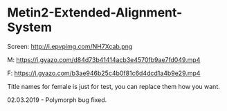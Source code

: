 # Metin2-Extended-Alignment-System
Screen: http://i.epvpimg.com/NH7Xcab.png

M: https://i.gyazo.com/d84d73b41414acb3e4570fb9ae7fd049.mp4

F: https://i.gyazo.com/b3ae946b25c4b0f81c6d4dcd1a4b9e29.mp4

Title names for female is just for test, you can replace them how you want.

02.03.2019 - Polymorph bug fixed.
